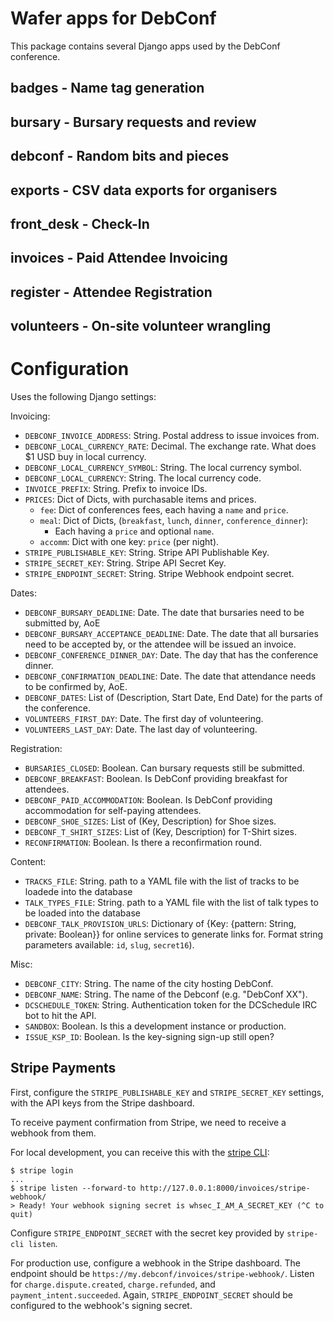 # Wafer apps for DebConf

This package contains several Django apps used by the DebConf
conference.

## badges - Name tag generation

## bursary - Bursary requests and review

## debconf - Random bits and pieces

## exports - CSV data exports for organisers

## front\_desk - Check-In

## invoices - Paid Attendee Invoicing

## register - Attendee Registration

## volunteers - On-site volunteer wrangling

# Configuration

Uses the following Django settings:

Invoicing:

* `DEBCONF_INVOICE_ADDRESS`: String. Postal address to issue invoices from.
* `DEBCONF_LOCAL_CURRENCY_RATE`: Decimal. The exchange rate. What does $1 USD buy in local currency.
* `DEBCONF_LOCAL_CURRENCY_SYMBOL`: String. The local currency symbol.
* `DEBCONF_LOCAL_CURRENCY`: String. The local currency code.
* `INVOICE_PREFIX`: String. Prefix to invoice IDs.
* `PRICES`: Dict of Dicts, with purchasable items and prices.
  * `fee`: Dict of conferences fees, each having a `name` and `price`.
  * `meal`: Dict of Dicts, (`breakfast`, `lunch`, `dinner`, `conference_dinner`):
    * Each having a `price` and optional `name`.
  * `accomm`: Dict with one key: `price` (per night).
* `STRIPE_PUBLISHABLE_KEY`: String. Stripe API Publishable Key.
* `STRIPE_SECRET_KEY`: String. Stripe API Secret Key.
* `STRIPE_ENDPOINT_SECRET`: String. Stripe Webhook endpoint secret.

Dates:

* `DEBCONF_BURSARY_DEADLINE`: Date. The date that bursaries need to be submitted by, AoE
* `DEBCONF_BURSARY_ACCEPTANCE_DEADLINE`: Date. The date that all bursaries need to be accepted by, or the attendee will be issued an invoice.
* `DEBCONF_CONFERENCE_DINNER_DAY`: Date. The day that has the conference dinner.
* `DEBCONF_CONFIRMATION_DEADLINE`: Date. The date that attendance needs to be confirmed by, AoE.
* `DEBCONF_DATES`: List of (Description, Start Date, End Date) for the parts of the conference.
* `VOLUNTEERS_FIRST_DAY`: Date. The first day of volunteering.
* `VOLUNTEERS_LAST_DAY`: Date. The last day of volunteering.

Registration:

* `BURSARIES_CLOSED`: Boolean. Can bursary requests still be submitted.
* `DEBCONF_BREAKFAST`: Boolean. Is DebConf providing breakfast for attendees.
* `DEBCONF_PAID_ACCOMMODATION`: Boolean. Is DebConf providing accommodation for self-paying attendees.
* `DEBCONF_SHOE_SIZES`: List of (Key, Description) for Shoe sizes.
* `DEBCONF_T_SHIRT_SIZES`: List of (Key, Description) for T-Shirt sizes.
* `RECONFIRMATION`: Boolean. Is there a reconfirmation round.

Content:

* `TRACKS_FILE`: String. path to a YAML file with the list of tracks to be loadede into the database
* `TALK_TYPES_FILE`: String. path to a YAML file with the list of talk types to be loaded into the database
* `DEBCONF_TALK_PROVISION_URLS`: Dictionary of {Key: {pattern: String, private: Boolean}} for online services to generate links for. Format string parameters available: `id`, `slug`, `secret16`).

Misc:

* `DEBCONF_CITY`: String. The name of the city hosting DebConf.
* `DEBCONF_NAME`: String. The name of the Debconf (e.g. "DebConf XX").
* `DCSCHEDULE_TOKEN`: String. Authentication token for the DCSchedule IRC bot to hit the API.
* `SANDBOX`: Boolean. Is this a development instance or production.
* `ISSUE_KSP_ID`: Boolean. Is the key-signing sign-up still open?

## Stripe Payments

First, configure the `STRIPE_PUBLISHABLE_KEY` and `STRIPE_SECRET_KEY`
settings, with the API keys from the Stripe dashboard.

To receive payment confirmation from Stripe, we need to receive a
webhook from them.

For local development, you can receive this with the [stripe
CLI](https://github.com/stripe/stripe-cli):

```
$ stripe login
...
$ stripe listen --forward-to http://127.0.0.1:8000/invoices/stripe-webhook/
> Ready! Your webhook signing secret is whsec_I_AM_A_SECRET_KEY (^C to quit)
```

Configure `STRIPE_ENDPOINT_SECRET` with the secret key provided by
`stripe-cli listen`.

For production use, configure a webhook in the Stripe dashboard.
The endpoint should be `https://my.debconf/invoices/stripe-webhook/`.
Listen for `charge.dispute.created`,  `charge.refunded`, and
`payment_intent.succeeded`.
Again, `STRIPE_ENDPOINT_SECRET` should be configured to the webhook's
signing secret.
